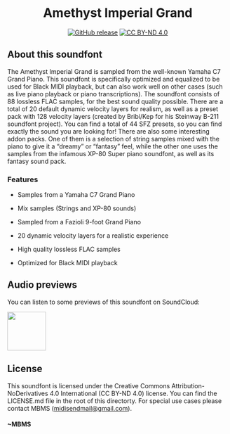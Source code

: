 <h1 align="center">Amethyst Imperial Grand</h1>

<p align="center">
    <a href="https://github.com/MyBlackMIDIScore/AmethystImperialGrand/releases/"><img src="https://img.shields.io/github/release/MyBlackMIDIScore/AmethystImperialGrand" alt="GitHub release"></a>
    <a href="https://github.com/MyBlackMIDIScore/AmethystImperialGrand/blob/main/LICENSE.md"><img src="https://img.shields.io/badge/License-CC%20BY--ND%204.0-blue" alt="CC BY-ND 4.0"></a>
</p>

## About this soundfont

The Amethyst Imperial Grand is sampled from the well-known Yamaha C7 Grand Piano. This soundfont is specifically optimized and equalized to be used for Black MIDI playback, but can also work well on other cases (such as live piano playback or piano transcriptions). The soundfont consists of 88 lossless FLAC samples, for the best sound quality possible. There are a total of 20 default dynamic velocity layers for realism, as well as a preset pack with 128 velocity layers (created by Bribi/Kep for his Steinway B-211 soundfont project). You can find a total of 44 SFZ presets, so you can find exactly the sound you are looking for! There are also some interesting addon packs. One of them is a selection of string samples mixed with the piano to give it a “dreamy” or “fantasy” feel, while the other one uses the samples from the infamous XP-80 Super piano soundfont, as well as its fantasy sound pack.

### Features

- Samples from a Yamaha C7 Grand Piano

- Mix samples (Strings and XP-80 sounds)

- Sampled from a Fazioli 9-foot Grand Piano

- 20 dynamic velocity layers for a realistic experience

- High quality lossless FLAC samples

- Optimized for Black MIDI playback

## Audio previews

You can listen to some previews of this soundfont on SoundCloud: 

<a href="https://soundcloud.com/mbms-514737238/sets/amethyst-imperial-grand-13-previews"><img src="https://www.fouroverfour.jukely.com/wp-content/uploads/2017/07/sclogo.png" height=88/></a>

## License

This soundfont is licensed under the Creative Commons Attribution-NoDerivatives 4.0 International (CC BY-ND 4.0) license. You can find the LICENSE.md file in the root of this directorty.
For special use cases please contact MBMS (midisendmail@gmail.com).

#### ~MBMS
